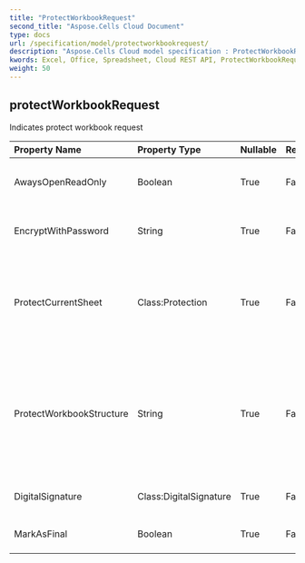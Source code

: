 ```yaml
---
title: "ProtectWorkbookRequest"
second_title: "Aspose.Cells Cloud Document"
type: docs
url: /specification/model/protectworkbookrequest/
description: "Aspose.Cells Cloud model specification : ProtectWorkbookRequest. Effortlessly handle Excel and other spreadsheet documents with features like opening, generating, editing, splitting, merging, comparing, and converting."
kwords: Excel, Office, Spreadsheet, Cloud REST API, ProtectWorkbookRequest
weight: 50
---
```


## **protectWorkbookRequest**

Indicates protect workbook request 

| Property Name | Property Type | Nullable |  ReadOnly | DefaultValue | Description | 
| :- | :- | :- |:- |  :- | :- |
| AwaysOpenReadOnly | Boolean | True |  False |  | Indicates aways open read-only. |  
| EncryptWithPassword | String | True |  False |  | Indicates encrypt with password. |  
| ProtectCurrentSheet | Class:Protection | True |  False |  | Represents the various types of protection options available for a worksheet.             |  
| ProtectWorkbookStructure | String | True |  False |  | Indicates protect workbook structure. All, Contents, Objects, Scenarios, Structure, Windows, and None. |  
| DigitalSignature | Class:DigitalSignature | True |  False |  | Indicates signature in file. |  
| MarkAsFinal | Boolean | True |  False |  | Indicates mark as final. |  

